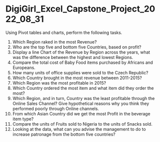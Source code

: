 # DigiGirl_Excel_Capstone_Project_2022_08_31
Using Pivot tables and charts, perform the following tasks.
1. Which Region raked in the most Revenue?
2. Who are the top five and bottom five Countries, based on profit?  
3. Display a line Chart of the Revenue by Region across the years, what was the difference between the highest and lowest Regions. 
4. Compare the total cost of Baby Food items purchased by Africans and Europeans.
5. How many units of office supplies were sold to the Czech Republic?
6. Which Country brought in the most revenue between 2011-2015?
7. Which Region was the most profitable in 2015?
8. Which Country ordered the most item and what item did they order the most?
9. Which Region, and in turn, Country was the least profitable through the Online
Sales Channel? Give hypothetical reasons why you think they performed poorly through Online channels.
10. From which Asian Country did we get the most Profit in the beverage item type?
11. Compare the units of Fruits sold to Nigeria to the units of Snacks sold.
12. Looking at the data, what can you advise the management to do to increase patronage from the bottom five countries?
